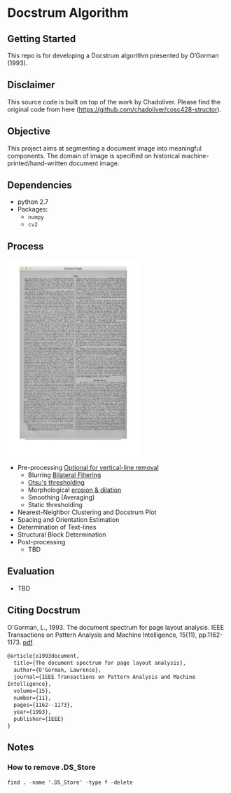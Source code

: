 
# Docstrum Algorithm
## Getting Started
This repo is for developing a Docstrum algorithm presented by O’Gorman (1993).

## Disclaimer
This source code is built on top of the work by Chadoliver. Please find the original code from here (https://github.com/chadoliver/cosc428-structor).

## Objective
This project aims at segmenting a document image into meaningful components. The domain of image is specified on historical machine-printed/hand-written document image.

## Dependencies
- python 2.7
- Packages:
	- `numpy`
	- `cv2`

## Process
<img src="assets/Docstrum_Visualized_Steps.gif" width="300"/>

- Pre-processing [Optional for vertical-line removal](https://docs.opencv.org/3.2.0/d1/dee/tutorial_moprh_lines_detection.html)
    - Blurring [Bilateral Filtering](https://en.wikipedia.org/wiki/Bilateral_filter)
    - [Otsu's thresholding](https://en.wikipedia.org/wiki/Otsu%27s_method)
    - Morphological [erosion & dilation](https://docs.opencv.org/3.0-beta/doc/py_tutorials/py_imgproc/py_morphological_ops/py_morphological_ops.html)
    - Smoothing (Averaging)
    - Static thresholding
- Nearest-Neighbor Clustering and Docstrum Plot
- Spacing and Orientation Estimation
- Determination of Text-lines
- Structural Block Determination
- Post-processing
	- TBD

## Evaluation
- TBD

## Citing Docstrum
O'Gorman, L., 1993. The document spectrum for page layout analysis. IEEE Transactions on Pattern Analysis and Machine Intelligence, 15(11), pp.1162-1173. [pdf](http://ieeexplore.ieee.org/abstract/document/244677/).

    @article{o1993document,
	  title={The document spectrum for page layout analysis},
	  author={O'Gorman, Lawrence},
	  journal={IEEE Transactions on Pattern Analysis and Machine Intelligence},
	  volume={15},
	  number={11},
	  pages={1162--1173},
	  year={1993},
	  publisher={IEEE}
	}

## Notes
### How to remove .DS_Store
```
find . -name '.DS_Store' -type f -delete
```

